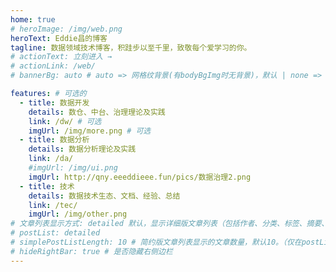 ```yaml
---
home: true
# heroImage: /img/web.png
heroText: Eddie昌的博客
tagline: 数据领域技术博客，积跬步以至千里，致敬每个爱学习的你。
# actionText: 立刻进入 →
# actionLink: /web/
# bannerBg: auto # auto => 网格纹背景(有bodyBgImg时无背景)，默认 | none => 无 | '大图地址' | background: 自定义背景样式       提示：如发现文本颜色不适应你的背景时可以到palette.styl修改$bannerTextColor变量

features: # 可选的
  - title: 数据开发
    details: 数仓、中台、治理理论及实践
    link: /dw/ # 可选
    imgUrl: /img/more.png # 可选
  - title: 数据分析
    details: 数据分析理论及实践
    link: /da/
    #imgUrl: /img/ui.png
    imgUrl: http://qny.eeeddieee.fun/pics/数据治理2.png
  - title: 技术
    details: 数据技术生态、文档、经验、总结
    link: /tec/
    imgUrl: /img/other.png
# 文章列表显示方式: detailed 默认，显示详细版文章列表（包括作者、分类、标签、摘要、分页等）| simple => 显示简约版文章列表（仅标题和日期）| none 不显示文章列表
# postList: detailed
# simplePostListLength: 10 # 简约版文章列表显示的文章数量，默认10。（仅在postList设置为simple时生效）
# hideRightBar: true # 是否隐藏右侧边栏
---
```

